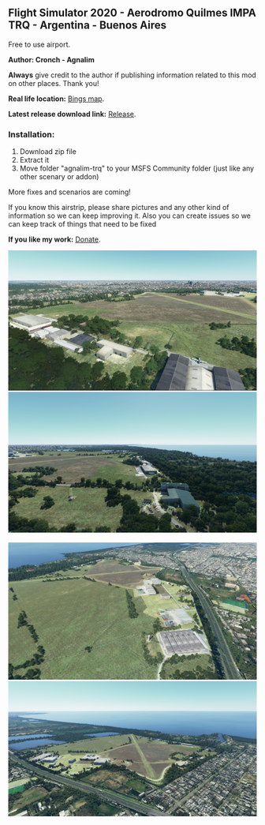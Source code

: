 ## Flight Simulator 2020 - Aerodromo Quilmes IMPA TRQ - Argentina - Buenos Aires

Free to use airport.

**Author: Cronch - Agnalim**

**Always** give credit to the author if publishing information related to this mod on other places. Thank you!

**Real life location:** [Bings map](https://www.bing.com/maps?osid=3acd42ed-cd5e-4cf1-af5f-d8d9bb288754&cp=-34.706266~-58.248446&lvl=16&style=h&v=2&sV=2&form=S00027).

**Latest release download link:** [Release](https://github.com/Cronch/fs2020-sadq-scenary/releases/download/0.1.0/agnalim-trq-0.1.0.zip). 

### Installation:

1. Download zip file
2. Extract it
3. Move folder "agnalim-trq" to your MSFS Community folder (just like any other scenary or addon)

More fixes and scenarios are coming!

If you know this airstrip, please share pictures and any other kind of information so we can keep improving it. Also you can create issues so we can keep track of things that need to be fixed

**If you like my work:** [Donate](https://paypal.me/GastonLeonardoG). 

<img src="Annotation 2020-09-06 170449.png" class="img-responsive" alt="">
<img src="Annotation 2020-09-06 170510.png" class="img-responsive" alt="">
<img src="Annotation 2020-09-06 170524.png.png" class="img-responsive" alt="">
<img src="Annotation 2020-09-06 170604.png" class="img-responsive" alt="">
<img src="Annotation 2020-09-06 170621.png" class="img-responsive" alt="">
